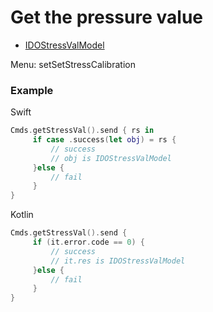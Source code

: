 # Get the pressure value

* [IDOStressValModel](../model/IDOStressValModel.md)

Menu: setSetStressCalibration

### Example

Swift

```swift
Cmds.getStressVal().send { rs in
     if case .success(let obj) = rs {
         // success
         // obj is IDOStressValModel
     }else {
         // fail
     }
}
```

Kotlin

```kotlin
Cmds.getStressVal().send {
     if (it.error.code == 0) {
         // success
         // it.res is IDOStressValModel
     }else {
         // fail
     }
}
```
